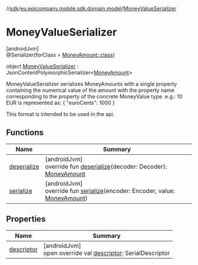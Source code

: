 //[sdk](../../../index.md)/[eu.epicompany.mobile.sdk.domain.model](../index.md)/[MoneyValueSerializer](index.md)

# MoneyValueSerializer

[androidJvm]\
@Serializer(forClass = [MoneyAmount::class](../-money-amount/index.md))

object [MoneyValueSerializer](index.md) : JsonContentPolymorphicSerializer&lt;[MoneyAmount](../-money-amount/index.md)&gt; 

MoneyValueSerializer serializes MoneyAmounts with a single property containing the numerical value of the amount with the property name corresponding to the property of the concrete MoneyValue type. e.g.: 10 EUR is represented as: { &quot;euroCents&quot;: 1000 }

This format is intended to be used in the api.

## Functions

| Name | Summary |
|---|---|
| [deserialize](index.md#73238086%2FFunctions%2F462465411) | [androidJvm]<br>override fun [deserialize](index.md#73238086%2FFunctions%2F462465411)(decoder: Decoder): [MoneyAmount](../-money-amount/index.md) |
| [serialize](index.md#1462543160%2FFunctions%2F462465411) | [androidJvm]<br>override fun [serialize](index.md#1462543160%2FFunctions%2F462465411)(encoder: Encoder, value: [MoneyAmount](../-money-amount/index.md)) |

## Properties

| Name | Summary |
|---|---|
| [descriptor](index.md#2129062728%2FProperties%2F462465411) | [androidJvm]<br>open override val [descriptor](index.md#2129062728%2FProperties%2F462465411): SerialDescriptor |
